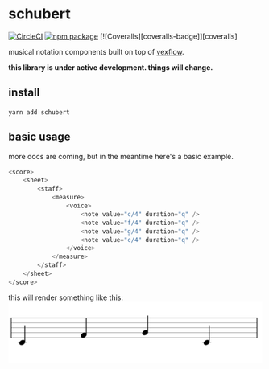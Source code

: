 # schubert

[![CircleCI][build-badge]][build]
[![npm package][npm-badge]][npm]
[![Coveralls][coveralls-badge]][coveralls]

musical notation components built on top of [vexflow](https://github.com/0xfe/vexflow).

**this library is under active development. things will change.**

[build-badge]: https://circleci.com/gh/khisakuni/schubert/tree/master.svg?style=svg
[build]: https://circleci.com/gh/khisakuni/schubert

[npm-badge]: https://img.shields.io/npm/v/npm-package.png?style=flat-square
[npm]: https://www.npmjs.org/package/npm-package

## install
```
yarn add schubert
```

## basic usage
more docs are coming, but in the meantime here's a basic example.
```javascript
<score>
    <sheet>
        <staff>
            <measure>
                <voice>
                    <note value="c/4" duration="q" />
                    <note value="f/4" duration="q" />
                    <note value="g/4" duration="q" />
                    <note value="c/4" duration="q" />
                </voice>
            </measure>
        </staff>
    </sheet>
</score>
```

this will render something like this:
![example image](./readme-example.png)
